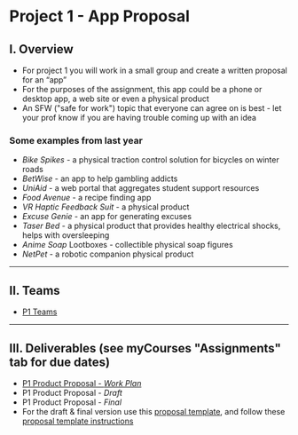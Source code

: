 # Project 1 - App Proposal

## I. Overview
- For project 1 you will work in a small group and create a written proposal for an “app”
- For the purposes of the assignment, this app could be a phone or desktop app, a web site or even a physical product
- An SFW ("safe for work") topic that everyone can agree on is best - let your prof know if you are having trouble coming up with an idea

###  Some examples from last year
- *Bike Spikes* - a physical traction control solution for bicycles on winter roads
- *BetWise* - an app to help gambling addicts
- *UniAid* - a web portal that aggregates student support resources
- *Food Avenue* - a recipe finding app
- *VR Haptic Feedback Suit* - a physical product
- *Excuse Genie* - an app for generating excuses
- *Taser Bed* - a physical product that provides healthy electrical shocks, helps with oversleeping
- *Anime Soap* Lootboxes - collectible physical soap figures
- *NetPet* - a robotic companion physical product

---

## II. Teams
- [P1 Teams](p1-teams.md)

---

## III. Deliverables (see myCourses "Assignments" tab for due dates)

- [P1 Product Proposal - *Work Plan*](https://docs.google.com/document/d/14pgXuFqD0yfLrQZFrJHb1VUgkxgtHeHd5Gu2k9Urji8/edit?usp=sharing)
- P1 Product Proposal - *Draft*
- P1 Product Proposal - *Final*
- For the draft & final version use this [proposal template](https://docs.google.com/document/d/1khRFXrBf5BCrPiw7z9wpl2QXw2PDqvH8JMCC1MXbbSA/edit?usp=sharing), and follow these [proposal template instructions](https://docs.google.com/document/d/1AX62N88jqIE92HUXSzVwGizRtOTt2CcmOuSqwnApOEY/edit?usp=sharing)
